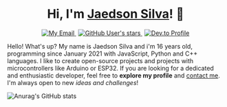 <h1 align="center">Hi, I'm <a href="https://instagram.com/jaedsonpys">Jaedson Silva</a>! 👋</h1>

<p align="center">
    <a href="mailto:jaedson.dev@proton.me">
       <img alt="My Email" src="https://img.shields.io/static/v1?label=Email&message=Contact me!&color=green&logo=dev.to">
    </a>
    <a href="" style="margin-right: 5px; margin-left: 5px">
       <img alt="GitHub User's stars" src="https://img.shields.io/github/stars/jaedsonpys?style=social">
    </a>
    <a href="https://dev.to/jaedsonpys">
       <img alt="Dev.to Profile" src="https://img.shields.io/static/v1?label=DEV.to&message=Read Articles&color=green&logo=dev.to">
    </a>
</p>

Hello! What's up? My name is Jaedson Silva and i'm 16 years old, programming since January 2021 with JavaScript, Python and C++ languages. I like to create open-source projects and projects with microcontrollers like Arduino or ESP32. If you are looking for a dedicated and enthusiastic developer, feel free to **explore my profile** and [contact me](mailto:jaedson.dev@proton.me). I'm always open to new _ideas and challenges_!

![Anurag's GitHub stats](https://github-readme-stats.vercel.app/api?username=jaedsonpys&show_icons=true&theme=radical)
